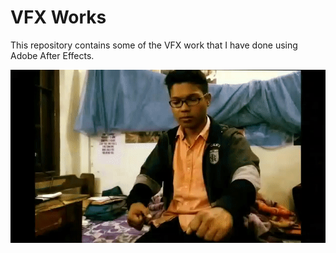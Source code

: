 # VFX Works

This repository contains some of the VFX work that I have done using Adobe After Effects.

<p align="center">
<img src="./Sr.Strange.gif" alt="Dr. Strange After Effects" width="1000">
</p>
